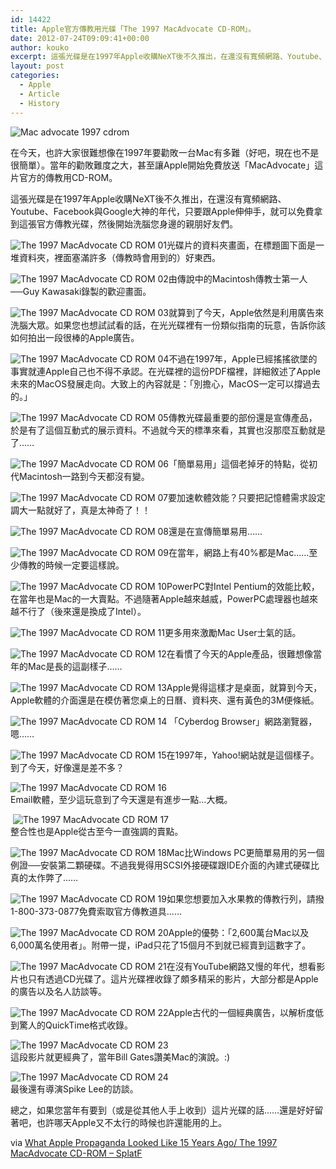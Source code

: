 ```yaml
---
id: 14422
title: Apple官方傳教用光碟「The 1997 MacAdvocate CD-ROM」。
date: 2012-07-24T09:09:41+00:00
author: kouko
excerpt: 這張光碟是在1997年Apple收購NeXT後不久推出，在還沒有寬頻網路、Youtube、Facebook與Google大神的年代，只要跟Apple伸伸手，就可以免費拿到這張官方傳教光碟，然後開始洗腦您身邊的親朋好友們。
layout: post
categories:
  - Apple
  - Article
  - History
---
```

<img title="mac-advocate-1997-cdrom.jpg" src="/img/2012-07-24-the-1997-macadvocate-cd-rom/mac-advocate-1997-cdrom.jpg" alt="Mac advocate 1997 cdrom"   />

在今天，也許大家很難想像在1997年要勸敗一台Mac有多難（好吧，現在也不是很簡單）。當年的勸敗難度之大，甚至讓Apple開始免費放送「MacAdvocate」這片官方的傳教用CD-ROM。


這張光碟是在1997年Apple收購NeXT後不久推出，在還沒有寬頻網路、Youtube、Facebook與Google大神的年代，只要跟Apple伸伸手，就可以免費拿到這張官方傳教光碟，然後開始洗腦您身邊的親朋好友們。

<img  title="The 1997 MacAdvocate CD-ROM-01.jpg" src="/img/2012-07-24-the-1997-macadvocate-cd-rom/The-1997-MacAdvocate-CD-ROM-01.jpg" alt="The 1997 MacAdvocate CD ROM 01"   />光碟片的資料夾畫面，在標題圖下面是一堆資料夾，裡面塞滿許多（傳教時會用到的）好東西。

<img  title="The 1997 MacAdvocate CD-ROM-02.jpg" src="/img/2012-07-24-the-1997-macadvocate-cd-rom/The-1997-MacAdvocate-CD-ROM-02.jpg" alt="The 1997 MacAdvocate CD ROM 02"   />由傳說中的Macintosh傳教士第一人──Guy Kawasaki錄製的歡迎畫面。

<img  title="The 1997 MacAdvocate CD-ROM-03.jpg" src="/img/2012-07-24-the-1997-macadvocate-cd-rom/The-1997-MacAdvocate-CD-ROM-03.jpg" alt="The 1997 MacAdvocate CD ROM 03"   />就算到了今天，Apple依然是利用廣告來洗腦大眾。如果您也想試試看的話，在光光碟裡有一份類似指南的玩意，告訴你該如何拍出一段很棒的Apple廣告。

<img  title="The 1997 MacAdvocate CD-ROM-04.jpg" src="/img/2012-07-24-the-1997-macadvocate-cd-rom/The-1997-MacAdvocate-CD-ROM-04.jpg" alt="The 1997 MacAdvocate CD ROM 04"   />不過在1997年，Apple已經搖搖欲墜的事實就連Apple自己也不得不承認。在光碟裡的這份PDF檔裡，詳細敘述了Apple未來的MacOS發展走向。大致上的內容就是：「別擔心，MacOS一定可以撐過去的。」

<img  title="The 1997 MacAdvocate CD-ROM-05.jpg" src="/img/2012-07-24-the-1997-macadvocate-cd-rom/The-1997-MacAdvocate-CD-ROM-05.jpg" alt="The 1997 MacAdvocate CD ROM 05"   />傳教光碟最重要的部份還是宣傳產品，於是有了這個互動式的展示資料。不過就今天的標準來看，其實也沒那麼互動就是了……

<img  title="The 1997 MacAdvocate CD-ROM-06.jpg" src="/img/2012-07-24-the-1997-macadvocate-cd-rom/The-1997-MacAdvocate-CD-ROM-06.jpg" alt="The 1997 MacAdvocate CD ROM 06"   />「簡單易用」這個老掉牙的特點，從初代Macintosh一路到今天都沒有變。

<img  title="The 1997 MacAdvocate CD-ROM-07.jpg" src="/img/2012-07-24-the-1997-macadvocate-cd-rom/The-1997-MacAdvocate-CD-ROM-07.jpg" alt="The 1997 MacAdvocate CD ROM 07"   />要加速軟體效能？只要把記憶體需求設定調大一點就好了，真是太神奇了！！

<p >
  <img  title="The 1997 MacAdvocate CD-ROM-08.jpg" src="/img/2012-07-24-the-1997-macadvocate-cd-rom/The-1997-MacAdvocate-CD-ROM-08.jpg" alt="The 1997 MacAdvocate CD ROM 08"   />還是在宣傳簡單易用……
</p>

<img  title="The 1997 MacAdvocate CD-ROM-09.jpg" src="/img/2012-07-24-the-1997-macadvocate-cd-rom/The-1997-MacAdvocate-CD-ROM-09.jpg" alt="The 1997 MacAdvocate CD ROM 09"   />在當年，網路上有40%都是Mac……至少傳教的時候一定要這樣說。

<img  title="The 1997 MacAdvocate CD-ROM-10.jpg" src="/img/2012-07-24-the-1997-macadvocate-cd-rom/The-1997-MacAdvocate-CD-ROM-10.jpg" alt="The 1997 MacAdvocate CD ROM 10"   />PowerPC對Intel Pentium的效能比較，在當年也是Mac的一大賣點。不過隨著Apple越來越威，PowerPC處理器也越來越不行了（後來還是換成了Intel）。

<p >
  <img  title="The 1997 MacAdvocate CD-ROM-11.jpg" src="/img/2012-07-24-the-1997-macadvocate-cd-rom/The-1997-MacAdvocate-CD-ROM-11.jpg" alt="The 1997 MacAdvocate CD ROM 11"   />更多用來激勵Mac User士氣的話。
</p>

<img  title="The 1997 MacAdvocate CD-ROM-12.jpg" src="/img/2012-07-24-the-1997-macadvocate-cd-rom/The-1997-MacAdvocate-CD-ROM-12.jpg" alt="The 1997 MacAdvocate CD ROM 12"   />在看慣了今天的Apple產品，很難想像當年的Mac是長的這副樣子……

<img  title="The 1997 MacAdvocate CD-ROM-13.jpg" src="/img/2012-07-24-the-1997-macadvocate-cd-rom/The-1997-MacAdvocate-CD-ROM-13.jpg" alt="The 1997 MacAdvocate CD ROM 13"   />Apple覺得這樣才是桌面，就算到今天，Apple軟體的介面還是在模仿著您桌上的日曆、資料夾、還有黃色的3M便條紙。

<p >
  <img  title="The 1997 MacAdvocate CD-ROM-14.jpg" src="/img/2012-07-24-the-1997-macadvocate-cd-rom/The-1997-MacAdvocate-CD-ROM-14.jpg" alt="The 1997 MacAdvocate CD ROM 14"   /> 「Cyberdog Browser」網路瀏覽器，嗯……
</p>

<p >
  <img  title="The 1997 MacAdvocate CD-ROM-15.jpg" src="/img/2012-07-24-the-1997-macadvocate-cd-rom/The-1997-MacAdvocate-CD-ROM-15.jpg" alt="The 1997 MacAdvocate CD ROM 15"   />在1997年，Yahoo!網站就是這個樣子。到了今天，好像還是差不多？
</p>

<p >
  <img title="The 1997 MacAdvocate CD-ROM-16.jpg" src="/img/2012-07-24-the-1997-macadvocate-cd-rom/The-1997-MacAdvocate-CD-ROM-16.jpg" alt="The 1997 MacAdvocate CD ROM 16"   /><br />Email軟體，至少這玩意到了今天還是有進步一點…大概。
</p>

<p >
   <img title="The 1997 MacAdvocate CD-ROM-17.jpg" src="/img/2012-07-24-the-1997-macadvocate-cd-rom/The-1997-MacAdvocate-CD-ROM-17.jpg" alt="The 1997 MacAdvocate CD ROM 17"   /><br />整合性也是Apple從古至今一直強調的賣點。
</p>

<img  title="The 1997 MacAdvocate CD-ROM-18.jpg" src="/img/2012-07-24-the-1997-macadvocate-cd-rom/The-1997-MacAdvocate-CD-ROM-18.jpg" alt="The 1997 MacAdvocate CD ROM 18"   />Mac比Windows PC更簡單易用的另一個例證──安裝第二顆硬碟。不過我覺得用SCSI外接硬碟跟IDE介面的內建式硬碟比真的太作弊了……

<img  title="The 1997 MacAdvocate CD-ROM-19.jpg" src="/img/2012-07-24-the-1997-macadvocate-cd-rom/The-1997-MacAdvocate-CD-ROM-19.jpg" alt="The 1997 MacAdvocate CD ROM 19"   />如果您想要加入水果教的傳教行列，請撥1-800-373-0877免費索取官方傳教道具……

<img  title="The 1997 MacAdvocate CD-ROM-20.jpg" src="/img/2012-07-24-the-1997-macadvocate-cd-rom/The-1997-MacAdvocate-CD-ROM-20.jpg" alt="The 1997 MacAdvocate CD ROM 20"   />Apple的優勢：「2,600萬台Mac以及6,000萬名使用者」。附帶一提，iPad只花了15個月不到就已經賣到這數字了。

<img  title="The 1997 MacAdvocate CD-ROM-21.jpg" src="/img/2012-07-24-the-1997-macadvocate-cd-rom/The-1997-MacAdvocate-CD-ROM-21.jpg" alt="The 1997 MacAdvocate CD ROM 21"   />在沒有YouTube網路又慢的年代，想看影片也只有透過CD光碟了。這片光碟裡收錄了頗多精采的影片，大部分都是Apple的廣告以及名人訪談等。 

<img  title="The 1997 MacAdvocate CD-ROM-22.jpg" src="/img/2012-07-24-the-1997-macadvocate-cd-rom/The-1997-MacAdvocate-CD-ROM-22.jpg" alt="The 1997 MacAdvocate CD ROM 22"   />Apple古代的一個經典廣告，以解析度低到驚人的QuickTime格式收錄。

<p >
  <img title="The 1997 MacAdvocate CD-ROM-23.jpg" src="/img/2012-07-24-the-1997-macadvocate-cd-rom/The-1997-MacAdvocate-CD-ROM-23.jpg" alt="The 1997 MacAdvocate CD ROM 23"   /><br />這段影片就更經典了，當年Bill Gates讚美Mac的演說。:)
</p>

<p >
  <img title="The 1997 MacAdvocate CD-ROM-24.jpg" src="/img/2012-07-24-the-1997-macadvocate-cd-rom/The-1997-MacAdvocate-CD-ROM-24.jpg" alt="The 1997 MacAdvocate CD ROM 24"  height=""  /><br />最後還有導演Spike Lee的訪談。
</p>

總之，如果您當年有要到（或是從其他人手上收到）這片光碟的話……還是好好留著吧，也許哪天Apple又不太行的時候也許還能用的上。

via [What Apple Propaganda Looked Like 15 Years Ago/ The 1997 MacAdvocate CD-ROM &#8211; SplatF](http://www.splatf.com/2012/07/macadvocate/)
